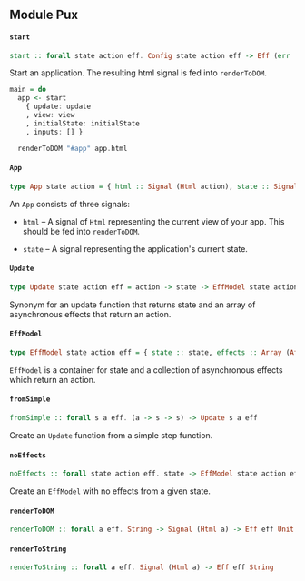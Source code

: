 ## Module Pux

#### `start`

``` purescript
start :: forall state action eff. Config state action eff -> Eff (err :: EXCEPTION, channel :: CHANNEL | eff) (App state action)
```

Start an application. The resulting html signal is fed into `renderToDOM`.

```purescript
main = do
  app <- start
    { update: update
    , view: view
    , initialState: initialState
    , inputs: [] }

  renderToDOM "#app" app.html
```

#### `App`

``` purescript
type App state action = { html :: Signal (Html action), state :: Signal state }
```

An `App` consists of three signals:

* `html` – A signal of `Html` representing the current view of your
  app. This should be fed into `renderToDOM`.

* `state` – A signal representing the application's current state.

#### `Update`

``` purescript
type Update state action eff = action -> state -> EffModel state action eff
```

Synonym for an update function that returns state and an array of
asynchronous effects that return an action.

#### `EffModel`

``` purescript
type EffModel state action eff = { state :: state, effects :: Array (Aff (channel :: CHANNEL | eff) action) }
```

`EffModel` is a container for state and a collection of asynchronous
effects which return an action.

#### `fromSimple`

``` purescript
fromSimple :: forall s a eff. (a -> s -> s) -> Update s a eff
```

Create an `Update` function from a simple step function.

#### `noEffects`

``` purescript
noEffects :: forall state action eff. state -> EffModel state action eff
```

Create an `EffModel` with no effects from a given state.

#### `renderToDOM`

``` purescript
renderToDOM :: forall a eff. String -> Signal (Html a) -> Eff eff Unit
```

#### `renderToString`

``` purescript
renderToString :: forall a eff. Signal (Html a) -> Eff eff String
```


